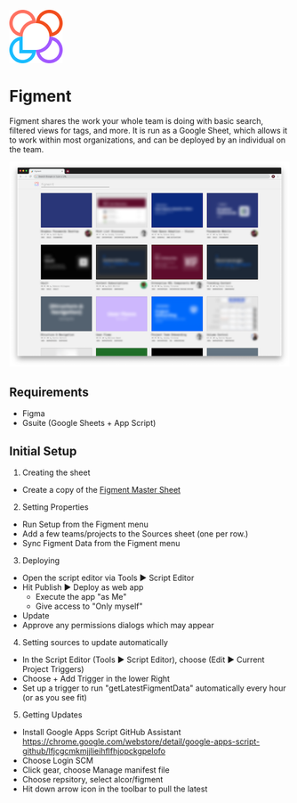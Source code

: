 

![Favicon](https://github.com/alcor/figment/blob/master/img/favicon.png?raw=true) 


# Figment
Figment shares the work your whole team is doing with basic search, filtered views for tags, and more. It is run as a Google Sheet, which allows it to work within most organizations, and can be deployed by an individual on the team.

![Screenshot](https://github.com/alcor/figment/blob/master/img/screenshot.png?raw=true)


## Requirements
- Figma
- Gsuite (Google Sheets + App Script)

## Initial Setup

1. Creating the sheet
- Create a copy of the [Figment Master Sheet](https://docs.google.com/spreadsheets/d/1DGcuIwNQIi2kulaafiv-73OwpkgvsKvrXTv5H4Nm624/copy)

2. Setting Properties
- Run Setup from the Figment menu
- Add a few teams/projects to the Sources sheet (one per row.)
- Sync Figment Data from the Figment menu

3. Deploying
- Open the script editor via Tools ▶ Script Editor   
- Hit Publish ▶ Deploy as web app
  - Execute the app "as Me"
  - Give access to "Only myself"
- Update
- Approve any permissions dialogs which may appear

4. Setting sources to update automatically
- In the Script Editor (Tools ▶ Script Editor), choose (Edit ▶ Current Project Triggers)
- Choose + Add Trigger in the lower Right
- Set up a trigger to run "getLatestFigmentData" automatically every hour (or as you see fit)

5. Getting Updates
- Install Google Apps Script GitHub Assistant https://chrome.google.com/webstore/detail/google-apps-script-github/lfjcgcmkmjjlieihflfhjopckgpelofo
- Choose Login SCM
- Click gear, choose Manage manifest file
- Choose repsitory, select alcor/figment
- Hit down arrow icon in the toolbar to pull the latest
